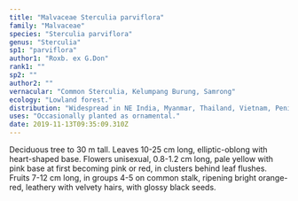 ```yaml
---
title: "Malvaceae Sterculia parviflora"
family: "Malvaceae"
species: "Sterculia parviflora"
genus: "Sterculia"
sp1: "parviflora"
author1: "Roxb. ex G.Don"
rank1: ""
sp2: ""
author2: ""
vernacular: "Common Sterculia, Kelumpang Burung, Samrong"
ecology: "Lowland forest."
distribution: "Widespread in NE India, Myanmar, Thailand, Vietnam, Peninsular Malaysia, Singapore and N Borneo."
uses: "Occasionally planted as ornamental."
date: 2019-11-13T09:35:09.310Z
---
```

Deciduous tree to 30 m tall. Leaves 10-25 cm long, elliptic-oblong with heart-shaped base. Flowers unisexual, 0.8-1.2 cm long, pale yellow with pink base at first becoming pink or red, in clusters behind leaf flushes. Fruits 7-12 cm long, in groups 4-5 on common stalk, ripening bright orange-red, leathery with velvety hairs, with glossy black seeds.